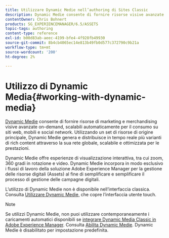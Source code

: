 ```yaml
---
title: Utilizzare Dynamic Medie nell’authoring di Sites Classic
description: Dynamic Medie consente di fornire risorse visive avanzate di merchandising e marketing on-demand, scalabili automaticamente per il consumo su siti web, mobili e social network. Utilizzando un set di risorse di origine principale, Dynamic Medie genera e distribuisce in tempo reale più varianti di rich content attraverso la sua rete globale, scalabile e ottimizzata per le prestazioni.
contentOwner: Chris Bohnert
products: SG_EXPERIENCEMANAGER/6.5/ASSETS
topic-tags: authoring
content-type: reference
exl-id: b00d83ab-aeec-4199-bfe4-4f928fb49930
source-git-commit: 8b4cb4065ec14e813b49fb0d577c372790c9b21a
workflow-type: tm+mt
source-wordcount: '200'
ht-degree: 2%

---
```


# Utilizzo di Dynamic Media{#working-with-dynamic-media}

[Dynamic Medie](https://business.adobe.com/products/experience-manager/assets/dynamic-media.html) consente di fornire risorse di marketing e merchandising visive avanzate on-demand, scalabili automaticamente per il consumo su siti web, mobili e social network. Utilizzando un set di risorse di origine principale, Dynamic Medie genera e distribuisce in tempo reale più varianti di rich content attraverso la sua rete globale, scalabile e ottimizzata per le prestazioni.

Dynamic Medie offre esperienze di visualizzazione interattiva, tra cui zoom, 360 gradi in rotazione e video. Dynamic Medie incorpora in modo esclusivo i flussi di lavoro della soluzione Adobe Experience Manager per la gestione delle risorse digitali (Assets) al fine di semplificare e semplificare il processo di gestione delle campagne digitali.

L’utilizzo di Dynamic Medie non è disponibile nell’interfaccia classica. Consulta [Utilizzare Dynamic Medie,](/help/assets/dynamic-media.md) che copre l’interfaccia utente touch.

>[!NOTE]
>
>Se utilizzi Dynamic Medie, non puoi utilizzare contemporaneamente i caricamenti automatici disponibili se [integrare Dynamic Media Classic in Adobe Experience Manager](/help/sites-administering/scene7.md). Consulta [Abilita Dynamic Medie](/help/assets/config-dynamic.md#enabling-dynamic-media). Dynamic Medie è disabilitato per impostazione predefinita.
